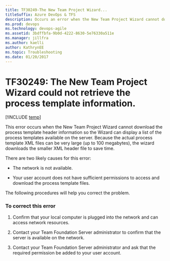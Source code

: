```yaml
---
title: TF30249-The New Team Project Wizard... titleSuffix: Azure DevOps & TFS
description: Occurs an error when the New Team Project Wizard cannot download the process template header information.
ms.prod: devops
ms.technology: devops-agile
ms.assetid: 3bdffbfa-9b0d-4222-8630-5e76330a511e
ms.manager: jillfra
ms.author: kaelliauthor: KathrynEE
ms.topic: Troubleshooting
ms.date: 01/20/2017
---
```


# TF30249: The New Team Project Wizard could not retrieve the process template information.

[!INCLUDE [temp](../../_shared/version-vsts-tfs-all-versions.md)]

This error occurs when the New Team Project Wizard cannot download the process template header information so the Wizard can display a list of the process templates available on the server. Because the actual process template XML files can be very large (up to 100 megabytes), the wizard downloads the smaller XML header file to save time.  
  
 There are two likely causes for this error:  
  
-   The network is not available.  
  
-   Your user account does not have sufficient permissions to access and download the process template files.  
  
 The following procedures will help you correct the problem.  
  
### To correct this error  
  
1.  Confirm that your local computer is plugged into the network and can access network resources.  
  
2.  Contact your Team Foundation Server administrator to confirm that the server is available on the network.  
  
3.  Contact your Team Foundation Server administrator and ask that the required permission be added to your user account.
